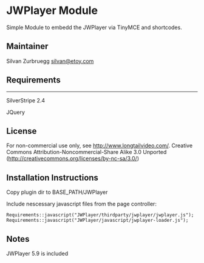 # JWPlayer Module

Simple Module to embedd the JWPlayer via TinyMCE and shortcodes.

## Maintainer

Silvan Zurbruegg <silvan@etoy.com>

## Requirements
-----------------------------------------------
SilverStripe 2.4

JQuery 

## License

For non-commercial use only, see http://www.longtailvideo.com/.
Creative Commons Attribution-Noncommercial-Share Alike 3.0 Unported (http://creativecommons.org/licenses/by-nc-sa/3.0/)

## Installation Instructions

Copy plugin dir to BASE_PATH/JWPlayer 

Include nescessary javascript files from the page controller:

    Requirements::javascript("JWPlayer/thirdparty/jwplayer/jwplayer.js");
    Requirements::javascript("JWPlayer/javascript/jwplayer-loader.js");


## Notes
JWPlayer 5.9 is included 
